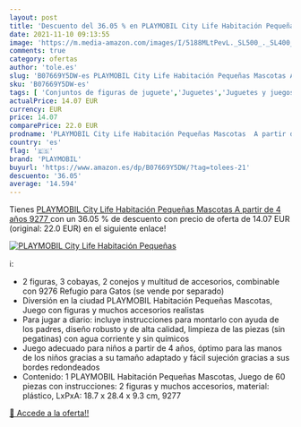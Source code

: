 ```yaml
---
layout: post
title: 'Descuento del 36.05 % en PLAYMOBIL City Life Habitación Pequeñas '
date: 2021-11-10 09:13:55
image: 'https://m.media-amazon.com/images/I/5188MLtPevL._SL500_._SL400_.jpg'
comments: true
category: ofertas
author: 'tole.es'
slug: 'B07669Y5DW-es PLAYMOBIL City Life Habitación Pequeñas Mascotas A partir...'
sku: 'B07669Y5DW-es'
tags: [ 'Conjuntos de figuras de juguete','Juguetes','Juguetes y juegos','Muñecos y figuras','playmobil', ]
actualPrice: 14.07 EUR
currency: EUR
price: 14.07
comparePrice: 22.0 EUR
prodname: 'PLAYMOBIL City Life Habitación Pequeñas Mascotas  A partir de 4 años  9277 '
country: 'es'
flag: '🇪🇸'
brand: 'PLAYMOBIL'
buyurl: 'https://www.amazon.es/dp/B07669Y5DW/?tag=tolees-21'
descuento: '36.05'
average: '14.594'
---
```


Tienes [PLAYMOBIL City Life Habitación Pequeñas Mascotas  A partir de 4 años  9277 ](https://www.amazon.es/dp/B07669Y5DW/?tag=tolees-21) con un 36.05 % de descuento con precio de oferta de 14.07 EUR (original: 22.0 EUR) en el siguiente enlace!

[![PLAYMOBIL City Life Habitación Pequeñas ](https://m.media-amazon.com/images/I/5188MLtPevL._SL500_._SL400_.jpg)](https://www.amazon.es/dp/B07669Y5DW/?tag=tolees-21)

ℹ️:

- 2 figuras, 3 cobayas, 2 conejos y multitud de accesorios, combinable con 9276 Refugio para Gatos (se vende por separado)
- Diversión en la ciudad PLAYMOBIL Habitación Pequeñas Mascotas, Juego con figuras y muchos accesorios realistas
- Para jugar a diario: incluye instrucciones para montarlo con ayuda de los padres, diseño robusto y de alta calidad, limpieza de las piezas (sin pegatinas) con agua corriente y sin químicos
- Juego adecuado para niños a partir de 4 años, óptimo para las manos de los niños gracias a su tamaño adaptado y fácil sujeción gracias a sus bordes redondeados
- Contenido: 1 PLAYMOBIL Habitación Pequeñas Mascotas, Juego de 60 piezas con instrucciones: 2 figuras y muchos accesorios, material: plástico, LxPxA: 18.7 x 28.4 x 9.3 cm, 9277

[🛒 Accede a la oferta!!](https://www.amazon.es/dp/B07669Y5DW/?tag=tolees-21)
